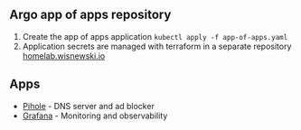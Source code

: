 ## Argo app of apps repository

1. Create the app of apps application `kubectl apply -f app-of-apps.yaml`
2. Application secrets are managed with terraform in a separate repository [homelab.wisnewski.io](https://github.com/nwisnewski89/homelab.wisnewski.io)

## Apps

- [Pihole](apps/pihole) - DNS server and ad blocker
- [Grafana](apps/grafana) - Monitoring and observability
